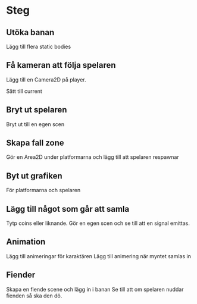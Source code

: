 # Steg

## Utöka banan

Lägg till flera static bodies

## Få kameran att följa spelaren

Lägg till en Camera2D på player.

Sätt till current


## Bryt ut spelaren

Bryt ut till en egen scen

## Skapa fall zone

Gör en Area2D under platformarna och lägg till att spelaren respawnar

## Byt ut grafiken

För platformarna och spelaren

## Lägg till något som går att samla

Tytp coins eller liknande. Gör en egen scen och se till att en signal emittas.

## Animation

Lägg till animeringar för karaktären
Lägg till animering när myntet samlas in

## Fiender

Skapa en fiende scene och lägg in i banan
Se till att om spelaren nuddar fienden så ska den dö.
